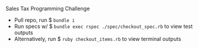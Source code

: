 Sales Tax Programming Challenge

- Pull repo, run $ `bundle i`
- Run specs w/ $ `bundle exec rspec ./spec/checkout_spec.rb` to view test outputs
- Alternatively, run $ `ruby checkout_items.rb` to view terminal outputs
